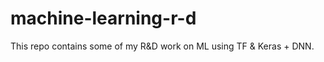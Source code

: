 # machine-learning-r-d
This repo contains some of my R&amp;D work on ML using TF &amp; Keras + DNN.
